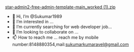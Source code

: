 [star-admin2-free-admin-template-main_worked (1).zip](https://github.com/Sukumar1989/Sukumar1989/files/8338457/star-admin2-free-admin-template-main_worked.1.zip)
- 👋 Hi, I’m @Sukumar1989
- 👀 I’m interested in ...
- 🌱 I’m currently searching for web developer job...
- 💞️ I’m looking to collaborate on ...
- 📫 How to reach me ... reach me by mobile number:8148880354,mail:sukumarkumaravel@gmail.com

<!---
Sukumar1989/Sukumar1989 is a ✨ special ✨ repository because its `README.md` (this file) appears on your GitHub profile.
You can click the Preview link to take a look at your changes.
--->
